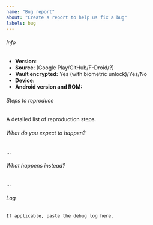 ```yaml
---
name: "Bug report"
about: "Create a report to help us fix a bug"
labels: bug
---
```


<!-- Please read the [bug reports section of the contribution
guidelines](/CONTRIBUTING.md#bug-reports) before submitting an issue. -->

###### Info

* __Version__: 
* __Source__: (Google Play/GitHub/F-Droid/?)
* __Vault encrypted:__ Yes (with biometric unlock)/Yes/No
* __Device:__
* __Android version and ROM:__

###### Steps to reproduce

A detailed list of reproduction steps.

###### What do you expect to happen?

...

###### What happens instead?

...

###### Log

```
If applicable, paste the debug log here.
```
